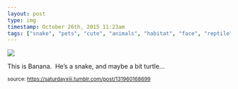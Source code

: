 ```yaml
---
layout: post
type: img
timestamp: October 26th, 2015 11:23am
tags: ["snake", "pets", "cute", "animals", "habitat", "face", "reptile", "sunny", "cozy", "photography"]
---
```

<img src="https://saturdayxiii.github.io/media/131960168699.jpg"/>

This is Banana.  He’s a snake, and maybe a bit turtle&hellip;
 
  
<small>source: https://saturdayxiii.tumblr.com/post/131960168699</small>